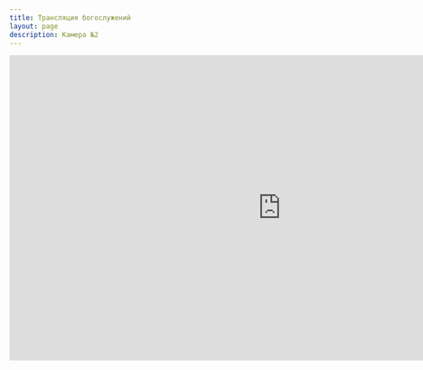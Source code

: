```yaml
---
title: Трансляция богослужений
layout: page
description: Камера №2
---
```


<iframe allowfullscreen webkitallowfullscreen mozallowfullscreen src="https://video.nest.com/embedded/live/{{ site.livestream.nest_id }}?autoplay=1" id="video" frameborder="0" width="960" height="540"></iframe>
